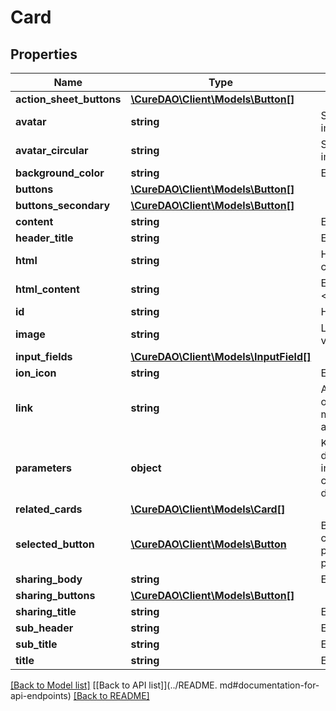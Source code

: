 # Card

## Properties
| Name                     | Type                                                    | Description                                                                       | Notes      |
|--------------------------|---------------------------------------------------------|-----------------------------------------------------------------------------------|------------|
| **action_sheet_buttons** | [**\CureDAO\Client\Models\Button[]**](Button.md)         |                                                                                   | [optional] |
| **avatar**               | **string**                                              | Smaller square image                                                              | [optional] |
| **avatar_circular**      | **string**                                              | Smaller circular image                                                            | [optional] |
| **background_color**     | **string**                                              | Ex: #f2f2f2                                                                       | [optional] |
| **buttons**              | [**\CureDAO\Client\Models\Button[]**](Button.md)         |                                                                                   | [optional] |
| **buttons_secondary**    | [**\CureDAO\Client\Models\Button[]**](Button.md)         |                                                                                   | [optional] |
| **content**              | **string**                                              | Ex: Content                                                                       | [optional] |
| **header_title**         | **string**                                              | Ex: Title                                                                         | [optional] |
| **html**                 | **string**                                              | HTML for the entire card.                                                         | [optional] |
| **html_content**         | **string**                                              | Ex: &lt;div&gt;Content&lt;/div&gt;                                                | [optional] |
| **id**                   | **string**                                              | HTML element id                                                                   |            |
| **image**                | **string**                                              | Larger image of variable dimensions                                               | [optional] |
| **input_fields**         | [**\CureDAO\Client\Models\InputField[]**](InputField.md) |                                                                                   | [optional] |
| **ion_icon**             | **string**                                              | Ex: ion-refresh                                                                   | [optional] |
| **link**                 | **string**                                              | A link to a web page or something. Not much more to say about that.               | [optional] |
| **parameters**           | **object**                                              | Key value pairs derived from user input fields, button clicks, or preset defaults | [optional] |
| **related_cards**        | [**\CureDAO\Client\Models\Card[]**](Card.md)             |                                                                                   | [optional] |
| **selected_button**      | [**\CureDAO\Client\Models\Button**](Button.md)           | Button that the user clicked and the provided function parameters                 | [optional] |
| **sharing_body**         | **string**                                              | Ex: sharingBody                                                                   | [optional] |
| **sharing_buttons**      | [**\CureDAO\Client\Models\Button[]**](Button.md)         |                                                                                   | [optional] |
| **sharing_title**        | **string**                                              | Ex: sharingTitle                                                                  | [optional] |
| **sub_header**           | **string**                                              | Ex: subTitle                                                                      | [optional] |
| **sub_title**            | **string**                                              | Ex: subTitle                                                                      | [optional] |
| **title**                | **string**                                              | Ex: Title                                                                         | [optional] |

[[Back to Model list]](../../README.md#documentation-for-models) [[Back to API list]](../README.
md#documentation-for-api-endpoints) [[Back to README]](../../README.md)
